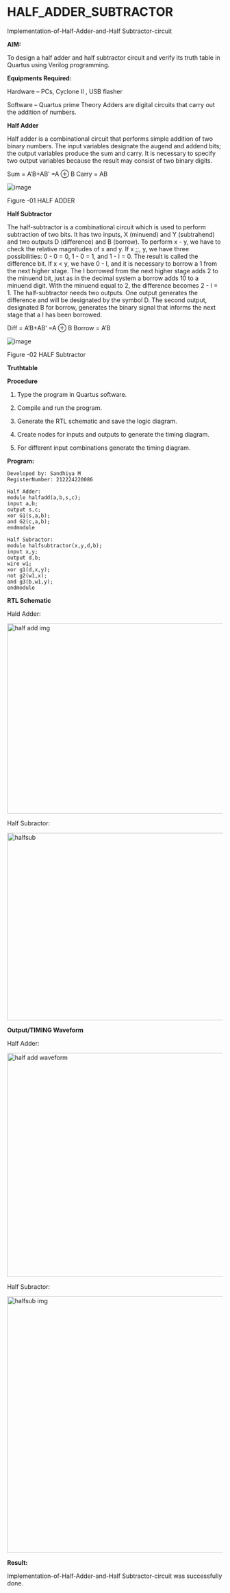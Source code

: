 # HALF_ADDER_SUBTRACTOR

Implementation-of-Half-Adder-and-Half Subtractor-circuit

**AIM:**

To design a half adder and half subtractor circuit and verify its truth table in Quartus using Verilog programming.

**Equipments Required:**

Hardware – PCs, Cyclone II , USB flasher 

Software – Quartus prime Theory Adders are digital circuits that carry out the addition of numbers.

**Half Adder**

Half adder is a combinational circuit that performs simple addition of two binary numbers. The input variables designate the augend and addend bits; the output variables produce the sum and carry. It is necessary to specify two output variables because the result may consist of two binary digits.

Sum = A’B+AB’ =A ⊕ B Carry = AB

![image](https://github.com/naavaneetha/HALF_ADDER_SUBTRACTOR/assets/154305477/bd4a0b2c-cdbc-4184-ab08-81578f121e1f)

Figure -01 HALF ADDER

**Half Subtractor**

The half-subtractor is a combinational circuit which is used to perform subtraction of two bits. It has two inputs, X (minuend) and Y (subtrahend) and two outputs D (difference) and B (borrow). To perform x - y, we have to check the relative magnitudes of x and y. If x ;;, y, we have three possibilities: 0 - 0 = 0, 1 - 0 = 1, and 1 - I = 0. The result is called the difference bit. If x < y, we have 0 - I, and it is necessary to borrow a 1 from the next higher stage. The I borrowed from the next higher stage adds 2 to the minuend bit, just as in the decimal system a borrow adds 10 to a minuend digit. With the minuend equal to 2, the difference becomes 2 - I = 1. The half-subtractor needs two outputs. One output generates the difference and will be designated by the symbol D. The second output, designated B for borrow, generates the binary signal that informs the next stage that a I has been borrowed. 

Diff = A’B+AB’ =A ⊕ B
Borrow = A’B

 ![image](https://github.com/naavaneetha/HALF_ADDER_SUBTRACTOR/assets/154305477/d76b099c-513f-4e7c-843a-e2fd028a531a)

Figure -02 HALF Subtractor

**Truthtable**

**Procedure**

1.	Type the program in Quartus software.

2.	Compile and run the program.

3.	Generate the RTL schematic and save the logic diagram.

4.	Create nodes for inputs and outputs to generate the timing diagram.

5.	For different input combinations generate the timing diagram.


**Program:**
```
Developed by: Sandhiya M
RegisterNumber: 212224220086

Half Adder:
module halfadd(a,b,s,c);
input a,b;
output s,c;
xor G1(s,a,b);
and G2(c,a,b);
endmodule

Half Subractor:
module halfsubtractor(x,y,d,b);
input x,y;
output d,b;
wire w1;
xor g1(d,x,y);
not g2(w1,x);
and g3(b,w1,y);
endmodule

```

**RTL Schematic**

Hald Adder:

<img width="798" height="443" alt="half add img" src="https://github.com/user-attachments/assets/51f87156-5eab-4328-8908-6f04cf11388d" />

Half Subractor:

<img width="911" height="437" alt="halfsub" src="https://github.com/user-attachments/assets/9e9f346d-4bda-4943-8ab1-f7c38ff7fe8c" />


**Output/TIMING Waveform**

Half Adder:

<img width="1910" height="522" alt="half add waveform" src="https://github.com/user-attachments/assets/cdb0288e-3919-4f75-8eb8-7d20288e220b" />

Half Subractor:

<img width="1906" height="598" alt="halfsub img" src="https://github.com/user-attachments/assets/1b2bae11-b521-4eb4-a7b5-65c42be881f5" />


**Result:**

Implementation-of-Half-Adder-and-Half Subtractor-circuit was successfully done.
